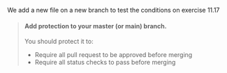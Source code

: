 We add a new file on a new branch to test the conditions on exercise 11.17

> #### Add protection to your master (or main) branch.
>
> You should protect it to:
>
> - Require all pull request to be approved before merging
> - Require all status checks to pass before merging
